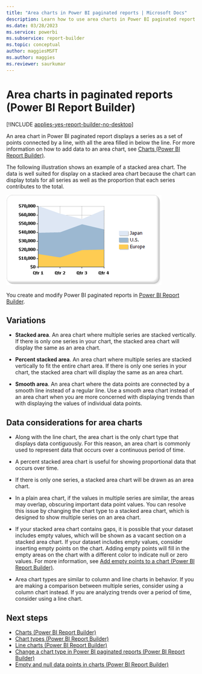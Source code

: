 ```yaml
---
title: "Area charts in Power BI paginated reports | Microsoft Docs"
description: Learn how to use area charts in Power BI paginated report. Area charts display a series as a set of points connected by a line, with all the area filled in below the line in Power BI Report Builder.
ms.date: 03/28/2023
ms.service: powerbi
ms.subservice: report-builder
ms.topic: conceptual
author: maggiesMSFT
ms.author: maggies
ms.reviewer: saurkumar
---
```

# Area charts in paginated reports (Power BI Report Builder)

[!INCLUDE [applies-yes-report-builder-no-desktop](../../../includes/applies-yes-report-builder-no-desktop.md)]

  An area chart in Power BI paginated report displays a series as a set of points connected by a line, with all the area filled in below the line. For more information on how to add data to an area chart, see [Charts (Power BI Report Builder)](charts-report-builder.md).  
  
 The following illustration shows an example of a stacked area chart. The data is well suited for display on a stacked area chart because the chart can display totals for all series as well as the proportion that each series contributes to the total.  
  
 ![Screenshot of an Area chart.](media/paginated-reports-visualizations/area-chart.gif "Area chart")  

You create and modify Power BI paginated reports in [Power BI Report Builder](../../report-builder-power-bi.md).
  
## Variations  
  
- **Stacked area**. An area chart where multiple series are stacked vertically. If there is only one series in your chart, the stacked area chart will display the same as an area chart.  
  
- **Percent stacked area**. An area chart where multiple series are stacked vertically to fit the entire chart area. If there is only one series in your chart, the stacked area chart will display the same as an area chart.  
  
- **Smooth area**. An area chart where the data points are connected by a smooth line instead of a regular line. Use a smooth area chart instead of an area chart when you are more concerned with displaying trends than with displaying the values of individual data points.  
  
## Data considerations for area charts  
  
- Along with the line chart, the area chart is the only chart type that displays data contiguously. For this reason, an area chart is commonly used to represent data that occurs over a continuous period of time.  
  
- A percent stacked area chart is useful for showing proportional data that occurs over time.  
  
- If there is only one series, a stacked area chart will be drawn as an area chart.  
  
- In a plain area chart, if the values in multiple series are similar, the areas may overlap, obscuring important data point values. You can resolve this issue by changing the chart type to a stacked area chart, which is designed to show multiple series on an area chart.  
  
- If your stacked area chart contains gaps, it is possible that your dataset includes empty values, which will be shown as a vacant section on a stacked area chart. If your dataset includes empty values, consider inserting empty points on the chart. Adding empty points will fill in the empty areas on the chart with a different color to indicate null or zero values. For more information, see [Add empty points to a chart &#40;Power BI Report Builder&#41;](/sql/reporting-services/report-design/add-empty-points-to-a-chart-report-builder-and-ssrs).  
  
- Area chart types are similar to column and line charts in behavior. If you are making a comparison between multiple series, consider using a column chart instead. If you are analyzing trends over a period of time, consider using a line chart.  
  
## Next steps

- [Charts (Power BI Report Builder)](charts-report-builder.md)
- [Chart types &#40;Power BI Report Builder&#41;](/sql/reporting-services/report-design/chart-types-report-builder-and-ssrs)   
- [Line charts &#40;Power BI Report Builder&#41;](/sql/reporting-services/report-design/line-charts-report-builder-and-ssrs)
- [Change a chart type in Power BI paginated reports (Power BI Report Builder)](change-chart-type-report-builder.md)
- [Empty and null data points in charts &#40;Power BI Report Builder&#41;](/sql/reporting-services/report-design/empty-and-null-data-points-in-charts-report-builder-and-ssrs)  
